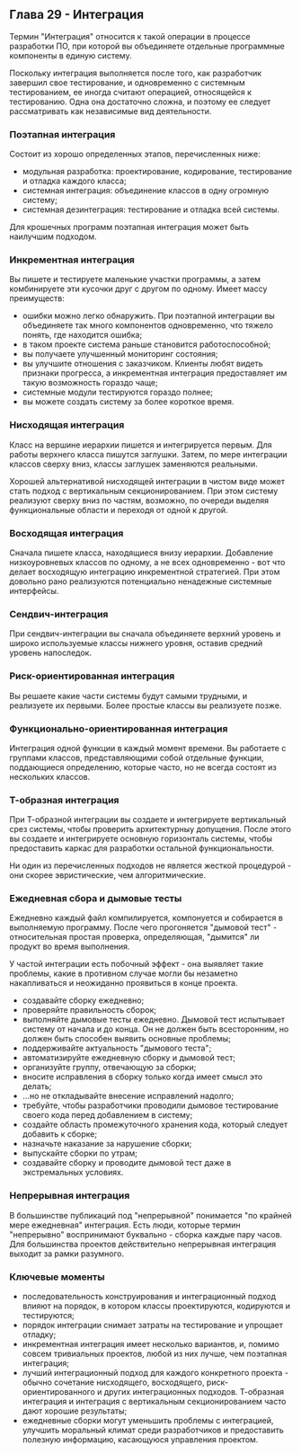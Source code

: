 ## Глава 29 - Интеграция

Термин "Интеграция" относится к такой операции в процессе разработки ПО, при которой вы объединяете отдельные программные компоненты в единую систему.

Поскольку интеграция выполняется после того, как разработчик завершил свое тестирование, и одновременно с системным тестированием, ее иногда считают операцией, относящейся к тестированию. Одна она достаточно сложна, и поэтому ее следует рассматривать как независимые вид деятельности.
### Поэтапная интеграция
Состоит из хорошо определенных этапов, перечисленных ниже:
- модульная разработка: проектирование, кодирование, тестирование и отладка каждого класса;
- системная интеграция: объединение классов в одну огромную систему;
- системная дезинтеграция: тестирование и отладка всей системы.

Для крошечных программ поэтапная интеграция может быть наилучшим подходом.
### Инкрементная интеграция
Вы пишете и тестируете маленькие участки программы, а затем комбинируете эти кусочки друг с другом по одному.
Имеет массу преимуществ:
- ошибки можно легко обнаружить. При поэтапной интеграции вы объединяете так много компонентов одновременно, что тяжело понять, где находится ошибка;
- в таком проекте система раньше становится работоспособной;
- вы получаете улучшенный мониторинг состояния;
- вы улучшите отношения с заказчиком. Клиенты любят видеть признаки прогресса, а инкрементная интеграция предоставляет им такую возможность гораздо чаще;
- системные модули тестируются гораздо полнее;
- вы можете создать систему за более короткое время.
### Нисходящая интеграция
Класс на вершине иерархии пишется и интегрируется первым. Для работы верхнего класса пишутся заглушки. Затем, по мере интеграции классов сверху вниз, классы заглушек заменяются реальными.

Хорошей альтернативой нисходящей интеграции в чистом виде может стать подход с вертикальным секционированием. При этом систему реализуют сверху вниз по частям, возможно, по очереди выделяя функциональные области и переходя от одной к другой.
### Восходящая интеграция
Сначала пишете класса, находящиеся внизу иерархии. Добавление низкоуровневых классов по одному, а не всех одновременно - вот что делает восходящую интеграцию инкрементной стратегией. При этом довольно рано реализуются потенциально ненадежные системные интерфейсы.
### Сендвич-интеграция
При сендвич-интеграции вы сначала объединяете верхний уровень и широко используемые классы нижнего уровня, оставив средний уровень напоследок.
### Риск-ориентированная интеграция
Вы решаете какие части системы будут самыми трудными, и реализуете их первыми. Более простые классы вы реализуете позже.
### Функционально-ориентированная интеграция
Интеграция одной функции в каждый момент времени. Вы работаете с группами классов, представляющими собой отдельные функции, поддающиеся определению, которые часто, но не всегда состоят из нескольких классов.
### Т-образная интеграция
При Т-образной интеграции вы создаете и интегрируете вертикальный срез системы, чтобы проверить архитектурныу допущения. После этого вы создаете и интегрируете основную горизонталь системы, чтобы предоставить каркас для разработки остальной функциональности.

Ни один из перечисленных подходов не является жесткой процедурой - они скорее эвристические, чем алгоритмические.

### Ежедневная сбора и дымовые тесты
Ежедневно каждый файл компилируется, компонуется и собирается в выполняемую программу. После чего прогоняется "дымовой тест" - относительная простая проверка, определяющая, "дымится" ли продукт во время выполнения.

У частой интеграции есть побочный эффект - она выявляет такие проблемы, какие в противном случае могли бы незаметно накапливаться и неожиданно проявиться в конце проекта.

- создавайте сборку ежедневно;
- проверяйте правильность сборок;
- выполняйте дымовые тесты ежедневно. Дымовой тест испытывает систему от начала и до конца. Он не должен быть всесторонним, но должен быть способен выявить основные проблемы;
- поддерживайте актуальность "дымового теста";
- автоматизируйте ежедневную сборку и дымовой тест;
- организуйте группу, отвечающую за сборки;
- вносите исправления в сборку только когда имеет смысл это делать;
- ...но не откладывайте внесение исправлений надолго;
- требуйте, чтобы разработчики проводили дымовое тестирование своего кода перед добавлением в систему;
- создайте область промежуточного хранения кода, который следует добавить к сборке;
- назначьте наказание за нарушение сборки;
- выпускайте сборки по утрам;
- создавайте сборку и проводите дымовой тест даже в экстремальных условиях.
### Непрерывная интеграция
В большинстве публикаций под "непрерывной" понимается "по крайней мере ежедневная" интеграция. Есть люди, которые термин "непрерывно" воспринимают буквально - сборка каждые пару часов. Для большинства проектов действительно непрерывная интеграция выходит за рамки разумного.
### Ключевые моменты
- последовательность конструирования и интеграционный подход влияют на порядок, в котором классы проектируются, кодируются и тестируются;
- порядок интеграции снимает затраты на тестирование и упрощает отладку;
- инкрементная интеграция имеет несколько вариантов, и, помимо совсем тривиальных проектов, любой из них лучше, чем поэтапная интеграция;
- лучший интеграционный подход для каждого конкретного проекта - обычно сочетание нисходящего, восходящего, риск-ориентированного и других интеграционных подходов. Т-образная интеграция и интеграция с вертикальным секционированием часто дают хорошие результаты;
- ежедневные сборки могут уменьшить проблемы с интеграцией, улучшить моральный климат среди разработчиков и предоставить полезную информацию, касающуюся управления проектом.
